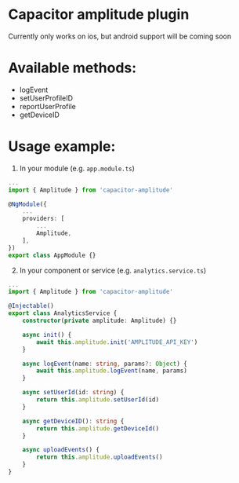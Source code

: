 # Capacitor amplitude plugin

Currently only works on ios, but android support will be coming soon

# Available methods:

- logEvent
- setUserProfileID
- reportUserProfile
- getDeviceID

# Usage example:

1. In your module (e.g. `app.module.ts`)

```ts
...
import { Amplitude } from 'capacitor-amplitude'

@NgModule({
	...
	providers: [
		...
		Amplitude,
	],
})
export class AppModule {}

```

2. In your component or service (e.g. `analytics.service.ts`)

```ts
...
import { Amplitude } from 'capacitor-amplitude'

@Injectable()
export class AnalyticsService {
	constructor(private amplitude: Amplitude) {}

	async init() {
		await this.amplitude.init('AMPLITUDE_API_KEY')
	}

	async logEvent(name: string, params?: Object) {
		await this.amplitude.logEvent(name, params)
	}

	async setUserId(id: string) {
		return this.amplitude.setUserId(id)
	}

	async getDeviceID(): string {
		return this.amplitude.getDeviceId()
	}

    async uploadEvents() {
        return this.amplitude.uploadEvents()
    }
}


```
